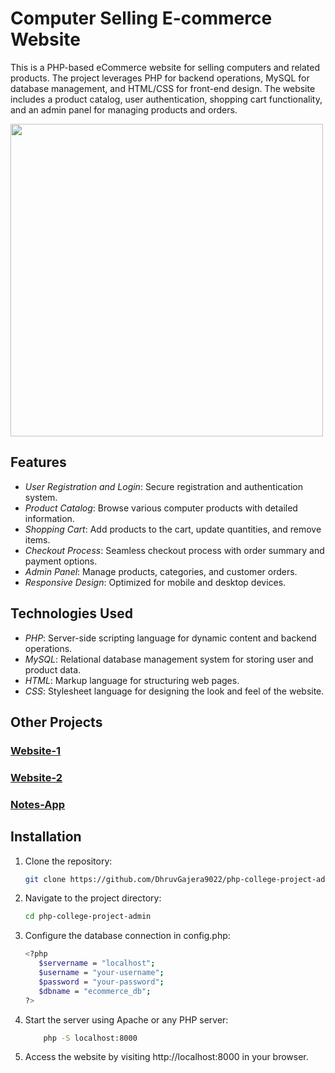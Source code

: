 # Computer Selling E-commerce Website

This is a PHP-based eCommerce website for selling computers and related products. The project leverages PHP for backend operations, MySQL for database management, and HTML/CSS for front-end design. The website includes a product catalog, user authentication, shopping cart functionality, and an admin panel for managing products and orders.

<img src="https://blogger.googleusercontent.com/img/b/R29vZ2xl/AVvXsEjGTa_Ao_QIKLyvmcYyGcPjsH3jtpXuh3X5v5oD9huKpfv_WHpxjc-cpib2QlJfJHZ2g67jjZNgPWiQkwTQb2EZIsMgnEuTcvchXzcXqICUUzmBBhAU4z7BHim7JHzju9RPL0b2j0SodeQnvxjw6Z53SdcLxN0bBM3aHSUJGaD_Ues4eROb9Ila76P41nc/s320/WhatsApp%20Image%202024-10-04%20at%202.19.01%20PM.jpeg"  width= 500px/>

## Features

- *User Registration and Login*: Secure registration and authentication system.
- *Product Catalog*: Browse various computer products with detailed information.
- *Shopping Cart*: Add products to the cart, update quantities, and remove items.
- *Checkout Process*: Seamless checkout process with order summary and payment options.
- *Admin Panel*: Manage products, categories, and customer orders.
- *Responsive Design*: Optimized for mobile and desktop devices.

## Technologies Used

- *PHP*: Server-side scripting language for dynamic content and backend operations.
- *MySQL*: Relational database management system for storing user and product data.
- *HTML*: Markup language for structuring web pages.
- *CSS*: Stylesheet language for designing the look and feel of the website.

## Other Projects
### [Website-1](https://github.com/laanatah/vegamovies-website-template)
### [Website-2](https://github.com/laanatah/hdhub4u-latest-website-template)
### [Notes-App](https://github.com/PrinceAkbari/Notes)


## Installation

1. Clone the repository:
   ```bash
   git clone https://github.com/DhruvGajera9022/php-college-project-admin

2. Navigate to the project directory:
   ```bash
   cd php-college-project-admin

3. Configure the database connection in config.php:
   ```bash
   <?php
      $servername = "localhost";
      $username = "your-username";
      $password = "your-password";
      $dbname = "ecommerce_db";
   ?>
4. Start the server using Apache or any PHP server:
   ```bash
       php -S localhost:8000

5. Access the website by visiting http://localhost:8000 in your browser.
